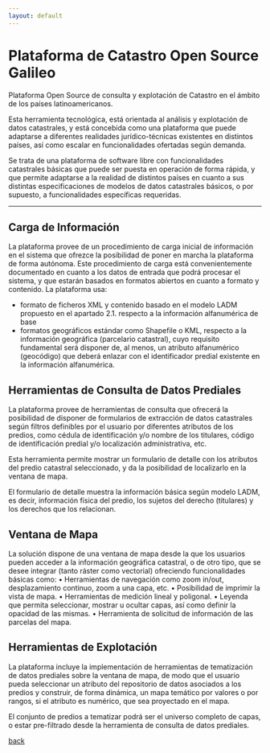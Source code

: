 ```yaml
---
layout: default
---
```


# [](#header-CAT)Plataforma de Catastro Open Source Galileo
Plataforma Open Source de consulta y explotación de Catastro en el ámbito de los países latinoamericanos.

Esta herramienta tecnológica, está orientada al análisis y explotación de datos catastrales, y está concebida como una plataforma que puede adaptarse a diferentes realidades jurídico-técnicas existentes en distintos países, así como escalar en funcionalidades ofertadas según demanda. 

Se trata de una plataforma de software libre con funcionalidades catastrales básicas que puede ser puesta en operación de forma rápida, y que permite adaptarse a la realidad de distintos países en cuanto a sus distintas especificaciones de modelos de datos catastrales básicos, o por supuesto, a funcionalidades específicas requeridas.


* * *
## [](#header-CargaInformacion)Carga de Información
La plataforma provee de un procedimiento de carga inicial de información en el sistema que ofrezce la posibilidad de poner en marcha la plataforma de forma autónoma. 
Este procedimiento de carga está convenientemente documentado en cuanto a los datos de entrada que podrá procesar el sistema, y que estarán basados en formatos abiertos en cuanto a formato y contenido. La plataforma usa:  
 *   formato de ficheros XML y contenido basado en el modelo LADM propuesto en el apartado 2.1. respecto a la información alfanumérica de base 
 *   formatos geográficos estándar como Shapefile o KML, respecto a la información geográfica (parcelario catastral), cuyo requisito fundamental será disponer de, al menos, un atributo alfanumérico (geocódigo) que deberá enlazar con el identificador predial existente en la información alfanumérica.

## [](#header-HerramientasConsulta)Herramientas de Consulta de Datos Prediales
La plataforma provee de herramientas de consulta que ofrecerá la posibilidad de disponer de formularios de extracción de datos catastrales según filtros definibles por el usuario por diferentes atributos de los predios, como cédula de identificación y/o nombre de los titulares, código de identificación predial y/o localización administrativa, etc.

Esta herramienta permite mostrar un formulario de detalle con los atributos del predio catastral seleccionado, y da la posibilidad de localizarlo en la ventana de mapa. 

El formulario de detalle muestra la información básica según modelo LADM, es decir, información física del predio, los sujetos del derecho (titulares) y los derechos que los relacionan.

## [](#header-Mapa)Ventana de Mapa
La solución dispone de una ventana de mapa desde la que los usuarios pueden acceder a la información geográfica catastral, o de otro tipo, que se desee integrar (tanto ráster como vectorial) ofreciendo funcionalidades básicas como:
•   Herramientas de navegación como zoom in/out, desplazamiento continuo, zoom a una capa, etc.
•   Posibilidad de imprimir la vista de mapa.
•   Herramientas de medición lineal y poligonal.
•   Leyenda que permita seleccionar, mostrar u ocultar capas, así como definir la opacidad de las mismas.
•   Herramienta de solicitud de información de las parcelas del mapa.

## [](#header-HerramientasExplotacion)Herramientas de Explotación
La plataforma incluye la implementación de herramientas de tematización de datos prediales sobre la ventana de mapa, de modo que el usuario pueda seleccionar un atributo del repositorio de datos asociados a los predios y construir, de forma dinámica, un mapa temático por valores o por rangos, si el atributo es numérico, que sea proyectado en el mapa. 

El conjunto de predios a tematizar podrá ser el universo completo de capas, o estar pre-filtrado desde la herramienta de consulta de datos prediales.



[back](./)
